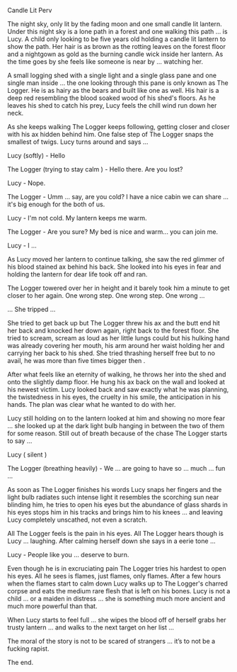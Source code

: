 Candle Lit Perv

The night sky, only lit by the fading moon and one small candle lit lantern. Under this night sky is a lone path in a forest and one walking this path ... is Lucy. A child only looking to be five years old holding a candle lit lantern to show the path. Her hair is as brown as the rotting leaves on the forest floor and a nightgown as gold as the burning candle wick inside her lantern. As the time goes by she feels like someone is near by ... watching her.

A small logging shed with a single light and a single glass pane and one single man inside … the one looking through this pane is only known as The Logger.
He is as hairy as the bears and built like one as well. His hair is a deep red resembling the blood soaked wood of his shed's floors. As he leaves his shed to catch his prey, Lucy feels the chill wind run down her neck.

As she keeps walking The Logger keeps following, getting closer and closer with his ax hidden behind him. One false step of The Logger snaps the smallest of twigs. Lucy turns around and says …

Lucy (softly) - Hello

The Logger (trying to stay calm ) - Hello there. Are you lost?

Lucy - Nope.

The Logger - Umm ... say, are you cold? I have a nice cabin we can share ... it's big enough for the both of us.

Lucy - I'm not cold. My lantern keeps me warm.

The Logger - Are you sure? My bed is nice and warm... you can join me.

Lucy - I …

As Lucy moved her lantern to continue talking, she saw the red glimmer of his blood stained ax behind his back. She looked into his eyes in fear and holding the lantern for dear life took off and ran. 

The Logger towered over her in height and it barely took him a minute to get closer to her again. One wrong step. One wrong step. One wrong ...

… She tripped …

She tried to get back up but The Logger threw his ax and the butt end hit her back and knocked her down again, right back to the forest floor. She tried to scream, scream as loud as her little lungs could but his hulking hand was already covering her mouth, his arm around her waist holding her and carrying her back to his shed. She tried thrashing herself free but to no avail, he was more than five times bigger then .

After what feels like an eternity of walking, he throws her into the shed and onto the slightly damp floor. He hung his ax back on the wall and looked at his newest victim. Lucy looked back and saw exactly what he was planning, the twistedness in his eyes, the cruelty in his smile, the anticipation in his hands. The plan was clear what he wanted to do with her.

Lucy still holding on to the lantern looked at him and showing no more fear ... she looked up at the dark light bulb hanging in between the two of them for some reason. Still out of breath because of the chase The Logger starts to say ...

Lucy ( silent )

The Logger (breathing heavily) - We ... are going to have so ... much ... fun ...

As soon as The Logger finishes his words Lucy snaps her fingers and the light bulb radiates such intense light it resembles the scorching sun near blinding him, he tries to open his eyes but the abundance of glass shards in his eyes stops him in his tracks and brings him to his knees ... and leaving Lucy completely unscathed, not even a scratch. 

All The Logger feels is the pain in his eyes. All The Logger hears though is Lucy ... laughing. After calming herself down she says in a eerie tone ...

Lucy - People like you … deserve to burn. 

Even though he is in excruciating pain The Logger tries his hardest to open his eyes. All he sees is flames, just flames, only flames. After a few hours when the flames start to calm down Lucy walks up to The Logger's charred corpse and eats the medium rare flesh that is left on his bones. Lucy is not a child … or a maiden in distress … she is something much more ancient and much more powerful than that.

When Lucy starts to feel full … she wipes the blood off of herself grabs her trusty lantern … and walks to the next target on her list ...

The moral of the story is not to be scared of strangers … it’s to not be a fucking rapist.

The end.